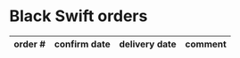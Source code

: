 # Black Swift orders

| order #       | confirm date     | delivery date    | comment  |
| :------------ | :--------------- | :--------------- | :------- |
